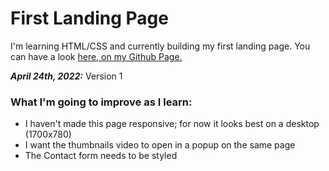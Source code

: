 # First Landing Page
I'm learning HTML/CSS and currently building my first landing page.
You can have a look [here, on my Github Page.](https://hlmhc79.github.io/First-Landing-Page/)

**_April 24th, 2022:_**
Version 1

### What I'm going to improve as I learn:
  - I haven't made this page responsive; for now it looks best on a desktop (1700x780)
  - I want the thumbnails video to open in a popup on the same page
  - The Contact form needs to be styled
